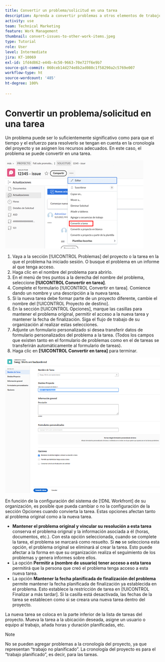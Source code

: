 ```yaml
---
title: Convertir un problema/solicitud en una tarea
description: Aprenda a convertir problemas a otros elementos de trabajo.
activity: use
team: Technical Marketing
feature: Work Management
thumbnail: convert-issues-to-other-work-items.jpeg
type: Tutorial
role: User
level: Intermediate
jira: KT-10069
exl-id: 1fd4d862-e44b-4c50-9663-70e727f6e9b7
source-git-commit: 060ceb14d274e8b2ad080c1f58290a2c5769e007
workflow-type: ht
source-wordcount: '485'
ht-degree: 100%

---
```


# Convertir un problema/solicitud en una tarea

Un problema puede ser lo suficientemente significativo como para que el tiempo y el esfuerzo para resolverlo se tengan en cuenta en la cronología del proyecto y se asignen los recursos adecuados. En este caso, el problema se puede convertir en una tarea.

![Una imagen de la opción [!UICONTROL Convertir en tarea] de un problema en [!UICONTROL Workfront].](assets/15-convert-issue-to-task-menu-option.png)

1. Vaya a la sección [!UICONTROL Problemas] del proyecto o la tarea en la que el problema ha iniciado sesión. O busque el problema en un informe al que tenga acceso.
1. Haga clic en el nombre del problema para abrirlo.
1. En el menú de tres puntos a la derecha del nombre del problema, seleccione **[!UICONTROL Convertir en tarea]**.
1. Complete el formulario [!UICONTROL Convertir en tarea]. Comience dando un nombre y una descripción a la nueva tarea.
1. Si la nueva tarea debe formar parte de un proyecto diferente, cambie el nombre del [!UICONTROL Proyecto de destino].
1. En la sección [!UICONTROL Opciones], marque las casillas para mantener el problema original, permitir el acceso a la nueva tarea y mantener la fecha de finalización. Siga el flujo de trabajo de su organización al realizar estas selecciones.
1. Adjunte un formulario personalizado si desea transferir datos de formulario personalizados del problema a la tarea. (Todos los campos que existen tanto en el formulario de problemas como en el de tareas se transferirán automáticamente al formulario de tareas).
1. Haga clic en **[!UICONTROL Convertir en tarea]** para terminar.

![Una imagen del formulario [!UICONTROL Convertir en tarea] de un problema en [!UICONTROL Workfront].](assets/16-convert-to-task-options.png)

En función de la configuración del sistema de [!DNL Workfront] de su organización, es posible que pueda cambiar o no la configuración de la sección Opciones cuando convierta la tarea. Estas opciones afectan tanto al problema original como a la nueva tarea.

* **Mantener el problema original y vincular su resolución a esta tarea** conserva el problema original y la información asociada a él (horas, documentos, etc.). Con esta opción seleccionada, cuando se complete la tarea, el problema se marcará como resuelto. Si **no** se selecciona esta opción, el problema original se eliminará al crear la tarea. Esto puede afectar a la forma en que su organización realiza el seguimiento de los problemas y genera informes sobre ellos.
* La opción **Permitir a (nombre de usuario) tener acceso a esta tarea** permitirá que la persona que creó el problema tenga acceso a esta nueva tarea.
* La opción **Mantener la fecha planificada de finalización del problema** permite mantener la fecha planificada de finalización ya establecida en el problema. Esto establece la restricción de tarea en [!UICONTROL Finalizar a más tardar]. Si la casilla está desactivada, las fechas de la tarea se establecen como si se creara una nueva tarea dentro del proyecto.

La nueva tarea se coloca en la parte inferior de la lista de tareas del proyecto. Mueva la tarea a la ubicación deseada, asigne un usuario o equipo al trabajo, añada horas y duración planificadas, etc.

>[!NOTE]
>
>No se pueden agregar problemas a la cronología del proyecto, ya que representan “trabajo no planificado”. La cronología del proyecto es para el “trabajo planificado”, es decir, para las tareas.


